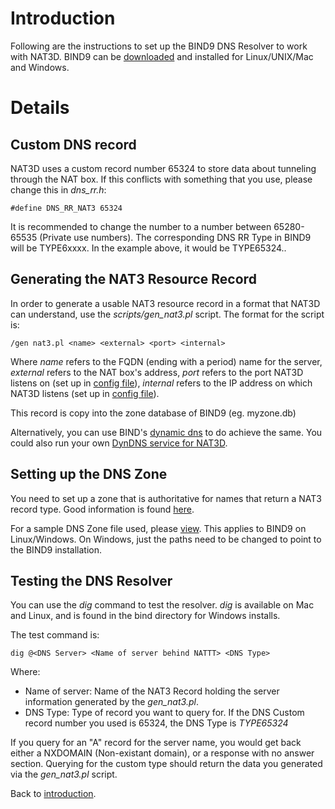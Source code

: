 # Introduction #

Following are the instructions to set up the BIND9 DNS Resolver to work with NAT3D. BIND9 can be [downloaded](http://www.bind9.net/download) and installed for Linux/UNIX/Mac and Windows.

# Details #

## Custom DNS record ##
NAT3D uses a custom record number 65324 to store data about tunneling through the NAT box. If this conflicts with something that you use, please change this in _dns\_rr.h_:

` #define DNS_RR_NAT3 65324 `

It is recommended to change the number to a number between 65280-65535 (Private use numbers). The corresponding DNS RR Type in BIND9 will be TYPE6xxxx. In the example above, it would be TYPE65324..

## Generating the NAT3 Resource Record ##
In order to generate a usable NAT3 resource record in a format that NAT3D can understand, use the _scripts/gen\_nat3.pl_ script. The format for the script is:

` /gen nat3.pl <name> <external> <port> <internal> `

Where _name_ refers to the FQDN (ending with a period) name for the server, _external_ refers to the NAT box's address, _port_ refers to the port NAT3D listens on (set up in [config file](ConfigFile.md)), _internal_ refers to the IP address on which NAT3D listens (set up in [config file](ConfigFile.md)).

This record is copy into the zone database of BIND9 (eg. myzone.db)

Alternatively, you can use BIND's [dynamic dns](BINDDynDNS.md) to do achieve the same. You could also run your own [DynDNS service for NAT3D](http://code.google.com/p/nat3d-dns/).

## Setting up the DNS Zone ##
You need to set up a zone that is authoritative for names that return a NAT3 record type. Good information is found [here](http://www.debuntu.org/book/export/html/85).

For a sample DNS Zone file used, please [view](SampleZoneFile.md). This applies to BIND9 on Linux/Windows. On Windows, just the paths need to be changed to point to the BIND9 installation.

## Testing the DNS Resolver ##
You can use the _dig_ command to test the resolver. _dig_ is available on Mac and Linux, and is found in the bind directory for Windows installs.

The test command is:

` dig @<DNS Server> <Name of server behind NATTT> <DNS Type> `

Where:
  * Name of server: Name of the NAT3 Record holding the server information generated by the _gen\_nat3.pl_.
  * DNS Type: Type of record you want to query for. If the DNS Custom record number you used is 65324, the DNS Type is _TYPE65324_

If you query for an "A" record for the server name, you would get back either a NXDOMAIN (Non-existant domain), or a response with no answer section. Querying for the custom type should return the data you generated via the _gen\_nat3.pl_ script.

Back to [introduction](Introduction.md).